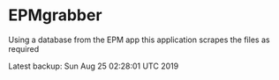 # EPMgrabber
Using a database from the EPM app this application scrapes the files as required


Latest backup: Sun Aug 25 02:28:01 UTC 2019
